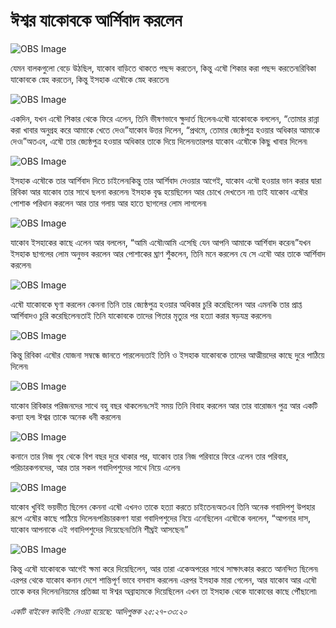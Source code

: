 # ঈশ্বর যাকোবকে আর্শিবাদ করলেন

![OBS Image](https://cdn.door43.org/obs/jpg/360px/obs-en-07-01.jpg?direct&)

যেমন বালকগুলো বেড়ে উঠছিল, যাকোব বাড়িতে থাকতে পছন্দ করতেন, কিন্তু এষৌ শিকার করা পছন্দ করতেন৷রিবিকা যাকোবকে স্নেহ করতেন, কিন্তু ইসহাক এষৌকে স্নেহ করতেন৷

![OBS Image](https://cdn.door43.org/obs/jpg/360px/obs-en-07-02.jpg?direct&)

একদিন, যখন এষৌ শিকার থেকে ফিরে এলেন, তিনি ভীষণভাবে ক্ষুদার্ত ছিলেন৷এষৌ যাকোবকে বললেন, “তোমার রান্না করা খাবার অনুগ্রহ করে আমাকে খেতে দেও৷”যাকোব উত্তর দিলেন, “প্রথমে, তোমার জ্যেষ্ঠপুত্র হওয়ার অধিকার আমাকে দেও৷”অতএব, এষৌ তার জ্যেষ্ঠপুত্র হওয়ার অধিকার তাকে দিয়ে দিলেন৷তারপর যাকোব এষৌকে কিছু খাবার দিলেন৷

![OBS Image](https://cdn.door43.org/obs/jpg/360px/obs-en-07-03.jpg?direct&)

ইসহাক এষৌকে তার আর্শিবাদ  দিতে চাইলেন৷কিন্তু তার আর্শিবাদ  দেওয়ার আগেই, যাকোব এষৌ হওয়ার ভান করার দ্বারা রিবিকা আর যাকোব তার সাথে ছলনা করলেন৷   ইসহাক বৃদ্ধ হয়েছিলেন আর চোখে দেখতেন না৷ তাই যাকোব এষৌর পোশাক পরিধান করলেন আর তার গলায় আর হাতে ছাগলের লোম লাগলেন৷ 

![OBS Image](https://cdn.door43.org/obs/jpg/360px/obs-en-07-04.jpg?direct&)

যাকোব ইসহাকের কাছে এলেন আর বললেন, “আমি এষৌ৷আমি এসেছি যেন আপনি আমাকে আর্শিবাদ  করেন৷”যখন ইসহাক ছাগলের লোম অনুভব করলেন আর পোশাকের ঘ্রাণ শুঁকলেন, তিনি মনে করলেন যে সে এষৌ আর তাকে আর্শিবাদ  করলেন৷

![OBS Image](https://cdn.door43.org/obs/jpg/360px/obs-en-07-05.jpg?direct&)

এষৌ যাকোবকে ঘৃণা করলেন কেননা তিনি তার জ্যেষ্ঠপুত্র হওয়ার অধিকার চুরি করেছিলেন আর এমনকি তার প্রাপ্ত আর্শিবাদও চুরি করেছিলেন৷তাই তিনি যাকোবকে তাদের পিতার মৃত্যুর পর হত্যা করার ষড়যন্ত্র করলেন৷

![OBS Image](https://cdn.door43.org/obs/jpg/360px/obs-en-07-06.jpg?direct&)

কিন্তু রিবিকা এষৌর যোজনা সম্বন্ধে জানতে পারলেন৷তাই তিনি ও ইসহাক যাকোবকে তাদের আত্মীয়দের কাছে দুরে পাঠিয়ে দিলেন৷

![OBS Image](https://cdn.door43.org/obs/jpg/360px/obs-en-07-07.jpg?direct&)

যাকোব রিবিকার পরিজনদের সাথে বহু বছর থাকলেন৷সেই সময় তিনি বিবাহ করলেন আর তার বারোজন পুত্র আর একটি কন্যা হল৷ ঈশ্বর তাকে অনেক ধনী করলেন৷

![OBS Image](https://cdn.door43.org/obs/jpg/360px/obs-en-07-08.jpg?direct&)

কনানে তার নিজ গৃহ থেকে বিশ বছর দুরে থাকার পর, যাকোব তার নিজ পরিবারে ফিরে এলেন তার পরিবার, পরিচারকগনদের, আর তার সকল গবাদিপশুদের সাথে নিয়ে এলেন৷ 

![OBS Image](https://cdn.door43.org/obs/jpg/360px/obs-en-07-09.jpg?direct&)

যাকোব খুবিই ভয়ভীত ছিলেন কেননা এষৌ এখনও তাকে  হত্যা করতে চাইতেন৷অতএব তিনি অনেক গবাদিপশু উপহার রূপে এষৌর কাছে পাঠিয়ে দিলেন৷পরিচারকগণ যারা গবাদিপশুদের নিয়ে এনেছিলেন এষৌকে বললেন, “আপনার দাস, যাকোব আপনাকে এই গবাদিপশুদের দিয়েছেন৷তিনি শীঘ্রই আসছেন৷”

![OBS Image](https://cdn.door43.org/obs/jpg/360px/obs-en-07-10.jpg?direct&)

কিন্তু এষৌ যাকোবকে আগেই ক্ষমা করে দিয়েছিলেন, আর তারা একেঅপরের সাথে সাক্ষাৎকার করতে আনন্দিত ছিলেন৷ এরপর থেকে যাকোব কনান দেশে শান্তিপূর্ণ ভাবে বসবাস করলেন৷ এরপর ইসহাক মারা গেলেন, আর যাকোব আর এষৌ তাকে কবর দিলেন৷নিয়মের প্রতিজ্ঞা যা ঈশ্বর অব্রাহামকে দিয়েছিলেন এখন তা ইসহাক থেকে যাকোবের কাছে পৌঁছালো৷

_একটি বাইবেল কাহিনী: নেওয়া হয়েছে: আদিপুস্তক ২৫:২৭-৩৩:২০_